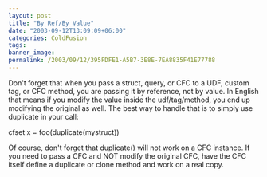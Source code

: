 ```yaml
---
layout: post
title: "By Ref/By Value"
date: "2003-09-12T13:09:09+06:00"
categories: ColdFusion 
tags: 
banner_image: 
permalink: /2003/09/12/395FDFE1-A5B7-3E8E-7EA8835F41E77788
---
```


Don't forget that when you pass a struct, query, or CFC to a UDF, custom tag, or CFC method, you are passing it by reference, not by value. In English that means if you modify the value inside the udf/tag/method, you end up modifying the original as well. The best way to handle that is to simply use duplicate in your call:

cfset x = foo(duplicate(mystruct))

Of course, don't forget that duplicate() will not work on a CFC instance. If you need to pass a CFC and NOT modify the original CFC, have the CFC itself define a duplicate or clone method and work on a real copy.